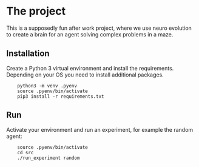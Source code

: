# The project
This is a supposedly fun after work project, where we use neuro evolution to
create a brain for an agent solving complex problems in a maze.  

## Installation

Create a Python 3 virtual environment and install the requirements. Depending
on your OS you need to install additional packages.

```
    python3 -m venv .pyenv
    source .pyenv/bin/activate
    pip3 install -r requirements.txt
```

## Run

Activate your environment and run an experiment, for example the random agent:
```
    source .pyenv/bin/activate
    cd src
    ./run_experiment random
```
